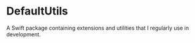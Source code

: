 # DefaultUtils

A Swift package containing extensions and utilities that I regularly use in development.
